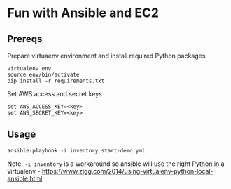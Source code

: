 # Fun with Ansible and EC2

## Prereqs

Prepare virtuaenv environment and install required Python packages
```
virtualenv env
source env/bin/activate
pip install -r requirements.txt
```

Set AWS access and secret keys
```
set AWS_ACCESS_KEY=<key>
set AWS_SECRET_KEY=<key>
```

## Usage

`ansible-playbook -i inventory start-demo.yml`

Note: `-i inventory` is a workaround so ansible will use the right Python in a virtualenv - https://www.zigg.com/2014/using-virtualenv-python-local-ansible.html
